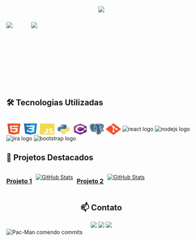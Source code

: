 <h1 align="center">
<img src="https://readme-typing-svg.herokuapp.com/?font=Fira&size=35&center=true&vCenter=true&width=500&height=70&duration=2000&lines=Olá!+👋;+me+chamo+Benedito!;" />
</h1>

<div style="display: flex; gap: 50px;">
  <img height = "170cm" src ="https://github-readme-stats.vercel.app/api?username=Benedito-Dev&show_icons=true&hide=contribs,prs&cache_seconds=86400&theme=github_dark&locale=pt-BR"">
  <img height = "170cm" src ="https://github-readme-stats.vercel.app/api/top-langs/?username=Benedito-Dev&layout=compact&langs_count=16&theme=github_dark&locale=pt-BR"">
</div>

<h2 align="flex-start"> 🛠 Tecnologias Utilizadas</h2>

<div style="display: inline_block"><br>
  <img align="center" alt="Bene-HTML" height="30" width="40" src="https://raw.githubusercontent.com/devicons/devicon/master/icons/html5/html5-original.svg">
  <img align="center" alt="Bene-CSS" height="30" width="40" src="https://raw.githubusercontent.com/devicons/devicon/master/icons/css3/css3-original.svg">
  <img align="center" alt="Bene-Js" height="30" width="40" src="https://raw.githubusercontent.com/devicons/devicon/master/icons/javascript/javascript-plain.svg">
  <img align="center" alt="Bene-Python" height="30" width="40" src="https://raw.githubusercontent.com/devicons/devicon/master/icons/python/python-original.svg">
  <img align="center" alt="Bene-Csharp" height="30" width="40" src="https://raw.githubusercontent.com/devicons/devicon/master/icons/csharp/csharp-original.svg">
  <img align="center" alt="PostgreSQL" height="30" width="40" src="https://raw.githubusercontent.com/devicons/devicon/master/icons/postgresql/postgresql-original.svg">
  <img align="center" alt="Git" height="30" width="40" src="https://raw.githubusercontent.com/devicons/devicon/master/icons/git/git-original.svg">
  <img src="https://cdn.jsdelivr.net/gh/devicons/devicon/icons/react/react-original.svg" align="center" height="30" alt="react logo"  />
  <img src="https://cdn.jsdelivr.net/gh/devicons/devicon/icons/nodejs/nodejs-original.svg" align="center" height="30" alt="nodejs logo"  />
  <img src="https://cdn.jsdelivr.net/gh/devicons/devicon/icons/jira/jira-original.svg" align="center" height="30" alt="jira logo"  />
  <img src="https://cdn.jsdelivr.net/gh/devicons/devicon/icons/bootstrap/bootstrap-original.svg" align="center" height="30" alt="bootstrap logo"  />
</div>

###
</div>

## 🌟 Projetos Destacados

<div style="display: flex; gap: 10px; flex-wrap: wrap;">

### [Projeto 1](https://github.com/Benedito-Dev/TecSIM)
[![GitHub Stats](https://github-readme-stats.vercel.app/api/pin/?username=Benedito-Dev&repo=TecSIM&theme=github_dark)](https://github.com/Benedito-Dev/TecSIM)  

### [Projeto 2](https://github.com/Benedito-Dev/Giga-Cell)
[![GitHub Stats](https://github-readme-stats.vercel.app/api/pin/?username=Benedito-Dev&repo=Giga-Cell&theme=github_dark)](https://github.com/Benedito-Dev/Giga-Cell)  

</div>

<h2 align="center"> 📫 Contato </h2>

<div align="center">
 <a href="https://wa.me/5585988640696" target="_blank"><img src="https://img.shields.io/badge/WhatsApp-25D366?style=for-the-badge&logo=whatsapp&logoColor=white"></a>
  <a href="https://www.instagram.com/beneditobittencourtt/" target="_blank"><img src="https://img.shields.io/badge/-Instagram-%23E4405F?style=for-the-badge&logo=instagram&logoColor=white" target="_blank"></a>
  <a href = "mailto:beneditobittencourtt@gmail.com"><img src="https://img.shields.io/badge/-Gmail-%23333?style=for-the-badge&logo=gmail&logoColor=white" target="_blank"></a> 
  
</div>

<picture>
  <source 
    media="(prefers-color-scheme: dark)" 
    srcset="https://raw.githubusercontent.com/Benedito-Dev/Benedito-Dev/output/pacman-contribution-graph-dark.svg">
  <img 
    alt="Pac-Man comendo commits" 
    src="https://raw.githubusercontent.com/Benedito-Dev/Benedito-Dev/output/pacman-contribution-graph.svg">
</picture>
<!--
<h1 align="center">
<img src="https://readme-typing-svg.herokuapp.com/?font=Righteous&size=35&center=true&vCenter=true&width=500&height=70&duration=4000&lines=obrigado+pela+atenção!;" />
</h1>
-->
